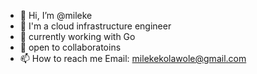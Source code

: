 - 👋 Hi, I’m @mileke
- 👀 I'm a cloud infrastructure engineer
- 🌱 currently working with Go
- 💞️ open to collaboratoins
- 📫 How to reach me Email: milekekolawole@gmail.com

<!---
mileke/mileke is a ✨ special ✨ repository because its `README.md` (this file) appears on your GitHub profile.
You can click the Preview link to take a look at your changes.
--->
